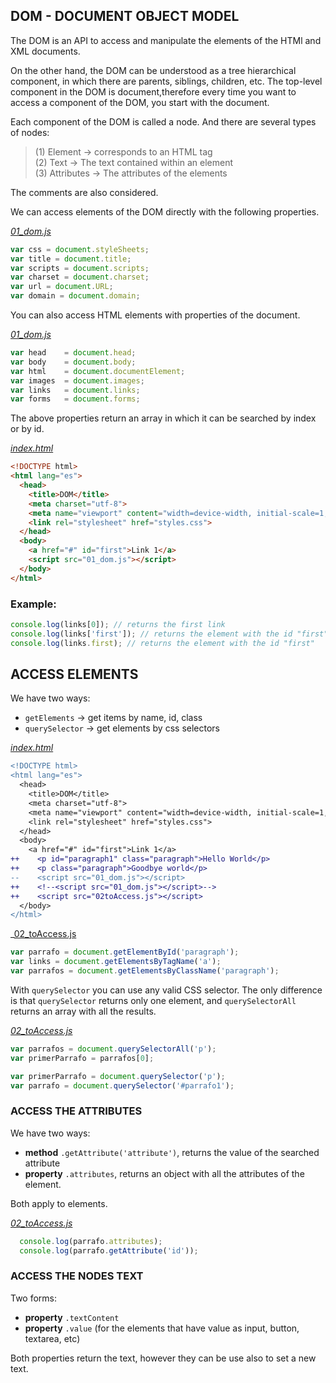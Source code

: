 ## DOM - DOCUMENT OBJECT MODEL

The DOM is an API to access and manipulate the elements of the HTMl and XML documents.

On the other hand, the DOM can be understood as a tree hierarchical component, in which there are parents, siblings, children, etc. The top-level component in the DOM is document,therefore every time you want to access a component of the DOM, you start with the document.

Each component of the DOM is called a node. And there are several types of nodes:

>  (1) Element -> corresponds to an HTML tag<br>
>  (2) Text -> The text contained within an element<br>
>  (3) Attributes -> The attributes of the elements<br>

The comments are also considered.

We can access elements of the DOM directly with the following properties.

_[01_dom.js](./01_dom.js)_
```js
var css = document.styleSheets;
var title = document.title;
var scripts = document.scripts;
var charset = document.charset;
var url = document.URL;
var domain = document.domain;
```

You can also access HTML elements with properties of the document.

_[01_dom.js](./01_dom.js)_
```js
var head    = document.head;
var body    = document.body;
var html    = document.documentElement;
var images  = document.images;
var links   = document.links;
var forms   = document.forms;
```

The above properties return an array in which it can be searched by index or by id.

_[index.html](./index.html)_
```html
<!DOCTYPE html>
<html lang="es">
  <head>
    <title>DOM</title>
    <meta charset="utf-8">
    <meta name="viewport" content="width=device-width, initial-scale=1, maximum-scale=1" />
    <link rel="stylesheet" href="styles.css">
  </head>
  <body>
    <a href="#" id="first">Link 1</a>
    <script src="01_dom.js"></script>
  </body>
</html>
```

### Example:
```js
console.log(links[0]); // returns the first link
console.log(links['first']); // returns the element with the id "first"
console.log(links.first); // returns the element with the id "first"
```


## ACCESS ELEMENTS

We have two ways:
  * `getElements` -> get items by name, id, class
  * `querySelector` -> get elements by css selectors

_[index.html](./index.html)_
```diff
<!DOCTYPE html>
<html lang="es">
  <head>
    <title>DOM</title>
    <meta charset="utf-8">
    <meta name="viewport" content="width=device-width, initial-scale=1, maximum-scale=1" />
    <link rel="stylesheet" href="styles.css">
  </head>
  <body>
    <a href="#" id="first">Link 1</a>
++    <p id="paragraph1" class="paragraph">Hello World</p>
++    <p class="paragraph">Goodbye world</p>    
--    <script src="01_dom.js"></script>
++    <!--<script src="01_dom.js"></script>-->
++    <script src="02toAccess.js"></script>
  </body>
</html>
```

_[02_toAccess.js](./02_toAccess.js)
```js
var parrafo = document.getElementById('paragraph');
var links = document.getElementsByTagName('a');
var parrafos = document.getElementsByClassName('paragraph');
```

With `querySelector` you can use any valid CSS selector. The only difference is that `querySelector` returns only one element, and `querySelectorAll` returns an array with all the results.

_[02_toAccess.js](./02_toAccess.js)_
```js
var parrafos = document.querySelectorAll('p');
var primerParrafo = parrafos[0];

var primerParrafo = document.querySelector('p');
var parrafo = document.querySelector('#parrafo1');
```

### ACCESS THE ATTRIBUTES

We have two ways:
* **method**        `.getAttribute('attribute')`, returns the value of the searched attribute
* **property**      `.attributes`, returns an object with all the attributes of the element.

Both apply to elements.

_[02_toAccess.js](./02_toAccess.js)_
```js
  console.log(parrafo.attributes);
  console.log(parrafo.getAttribute('id'));
```

### ACCESS THE NODES TEXT
  
Two forms:
* **property**      `.textContent`
* **property**      `.value` (for the elements that have value as input, button, textarea, etc)

Both properties return the text, however they can be use also to set a new text.

